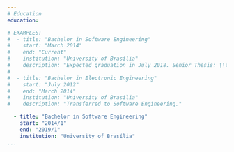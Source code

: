 ```yaml
---
# Education
education:

# EXAMPLES:
#  - title: "Bachelor in Software Engineering"
#    start: "March 2014"
#    end: "Current"
#    institution: "University of Brasília"
#    description: "Expected graduation in July 2018. Senior Thesis: \\textit{``A social participation platform for identification of opinion groups through machine learning models for clustering''.}"
#
#  - title: "Bachelor in Electronic Engineering"
#    start: "July 2012"
#    end: "March 2014"
#    institution: "University of Brasília"
#    description: "Transferred to Software Engineering."

  - title: "Bachelor in Software Engineering"
    start: "2014/1"
    end: "2019/1"
    institution: "University of Brasília"
...
```

